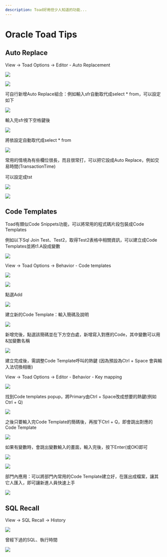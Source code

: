 ```yaml
---
description: Toad好用但少人知道的功能...
---
```


# Oracle Toad Tips

## Auto Replace

View → Toad Options → Editor - Auto Replacement

![](.gitbook/assets/image%20%2815%29.png)

![](.gitbook/assets/image%20%28142%29.png)

可自行新增Auto Replace組合：例如輸入sfr自動取代成select \* from，可以設定如下

![](.gitbook/assets/image%20%28244%29.png)

輸入完sfr按下空格鍵後

![](.gitbook/assets/image%20%28396%29.png)

將依設定自動取代成select \* from

![](.gitbook/assets/image%20%28404%29.png)

常用的情境為有些欄位很長，而且很常打，可以把它設成Auto Replace，例如交易時間\(TransactionTime\)

可以設定成tst

![](.gitbook/assets/image%20%28482%29.png)

![](.gitbook/assets/image%20%28233%29.png)

## Code Templates

Toad有類似Code Snippets功能，可以將常用的程式碼片段包裝成Code Templates

例如以下Sql Join Test、Test2，取得Test2表格中相關資訊，可以建立成Code Templates並將t1.A設成變數

![](.gitbook/assets/image%20%28255%29.png)

View → Toad Options → Behavior - Code templates

![](.gitbook/assets/image%20%28402%29.png)

![](.gitbook/assets/image%20%28339%29.png)

點選Add

![](.gitbook/assets/image%20%28169%29.png)

建立新的Code Template：輸入簡碼及說明

![](.gitbook/assets/image%20%28154%29.png)

新增完後，點選該簡碼並在下方空白處，新增寫入對應的Code，其中變數可以用&加變數名稱

![](.gitbook/assets/image%20%28370%29.png)

建立完成後，需調整Code Template呼叫的熱鍵 \(因為預設為Ctrl + Space 會與輸入法切換相衝\)

View → Toad Options → Editor - Behavior - Key mapping

![](.gitbook/assets/image%20%28412%29.png)

找到Code templates popup，將Primary由Ctrl + Space改成想要的熱鍵\(例如Ctrl + Q\)

![](.gitbook/assets/image%20%28237%29.png)

之後只要輸入完Code Template的簡碼後，再按下Ctrl + Q，即會跳出對應的Code Template

![](.gitbook/assets/image%20%28116%29.png)

如果有變數時，會跳出變數輸入的畫面，輸入完後，按下Enter\(或OK\)即可

![](.gitbook/assets/image%20%28181%29.png)

![](.gitbook/assets/image%20%28383%29.png)

部門內應用：可以將部門內常用的Code Template建立好，在匯出成檔案，讓其它人匯入，即可讓新進人員快速上手

![](.gitbook/assets/image%20%2858%29.png)

## SQL Recall

View → SQL Recall → History

![](.gitbook/assets/image%20%28215%29.png)

曾經下過的SQL、執行時間

![](.gitbook/assets/image%20%28210%29.png)



